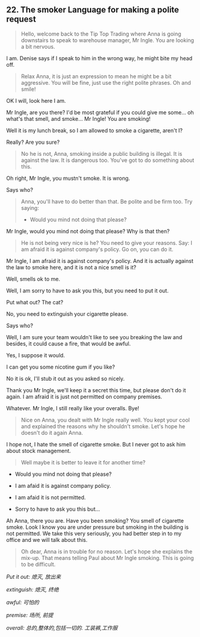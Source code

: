 ## 22. The smoker Language for making a polite request

> Hello, welcome back to the Tip Top Trading where Anna is going downstairs to speak to warehouse manager, Mr Ingle. You are looking a bit nervous.

I am. Denise says if I speak to him in the wrong way, he might bite my head off.

> Relax Anna, it is just an expression to mean he might be a bit aggressive. You will be fine, just use the right polite phrases. Oh and smile!

OK I will, look here I am.

Mr Ingle, are you there? I'd be most grateful if you could give me some... oh what's that smell, and smoke... Mr Ingle! You are smoking!

Well it is my lunch break, so I am allowed to smoke a cigarette, aren't I?

Really? Are you sure?

>  No he is not, Anna, smoking inside a public building is illegal. It is against the law. It is dangerous too. You've got to do something about this.

Oh right, Mr Ingle, you mustn't smoke. It is wrong.

Says who?

> Anna, you'll have to do better than that. Be polite and be firm too. Try saying:
> 
> * Would you mind not doing that please?

Mr Ingle, would you mind not doing that please? Why is that then?

> He is not being very nice is he? You need to give your reasons. Say: I am afraid it is against company's policy. Go on, you can do it.

Mr Ingle, I am afraid it is against company's policy. And it is actually against the law to smoke here, and it is not a nice smell is it?

Well, smells ok to me.

Well, I am sorry to have to ask you this, but you need to put it out.

Put what out? The cat?

No, you need to extinguish your cigarette please.

Says who?

Well, I am sure your team wouldn't like to see you breaking the law and besides, it could cause a fire, that would be awful.

Yes, I suppose it would.

I can get you some nicotine gum if you like?

No it is ok, I'll stub it out as you asked so nicely.

Thank you Mr Ingle, we'll keep it a secret this time, but please don't do it again. I am afraid it is just not permitted on company premises.

Whatever. Mr Ingle, I still really like your overalls. Bye!

> Nice on Anna, you dealt with Mr Ingle really well. You kept your cool and explained the reasons why he shouldn't smoke. Let's hope he doesn't do it again Anna.

I hope not, I hate the smell of cigarette smoke. But I never got to ask him about stock management.

> Well maybe it is better to leave it for another time?

* Would you mind not doing that please?

* I am afaid it is against company policy.

* I am afaid it is not permitted.

* Sorry to have to ask you this but...

Ah Anna, there you are. Have you been smoking? You smell of cigarette smoke. Look I know you are under pressure but smoking in the building is not permitted. We take this very seriously, you had better step in to my office and we will talk about this.

> Oh dear, Anna is in trouble for no reason. Let's hope she explains the mix-up. That means telling Paul about Mr Ingle smoking. This is going to be difficult.

*Put it out: 熄灭, 放出来*

*extinguish: 熄灭, 终绝*

*awful: 可怕的*

*premise: 场所, 前提*

*overall: 总的,整体的,包括一切的. 工装裤,工作服*
